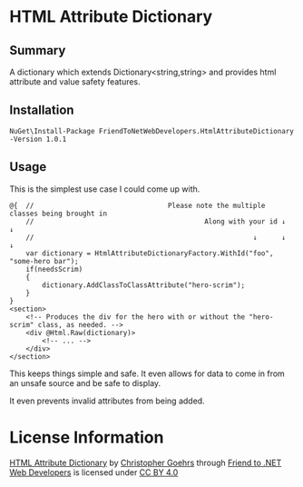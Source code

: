 # HTML Attribute Dictionary
## Summary
A dictionary which extends Dictionary&lt;string,string&gt; and provides html attribute and value safety features.

## Installation
`NuGet\Install-Package FriendToNetWebDevelopers.HtmlAttributeDictionary -Version 1.0.1`

## Usage
This is the simplest use case I could come up with.

```
@{  //                                 Please note the multiple classes being brought in
    //                                          Along with your id ↓         ↓
    //                                                      ↓      ↓         ↓
    var dictionary = HtmlAttributeDictionaryFactory.WithId("foo", "some-hero bar");
    if(needsScrim)
    {
        dictionary.AddClassToClassAttribute("hero-scrim");
    }
}
<section>
    <!-- Produces the div for the hero with or without the "hero-scrim" class, as needed. -->
    <div @Html.Raw(dictionary)>
        <!-- ... -->
    </div>
</section>
```
This keeps things simple and safe.  It even allows for data to come in from an unsafe source and be safe to display.

It even prevents invalid attributes from being added.

# License Information

[HTML Attribute Dictionary](https://github.com/friend-to-net-web-developers/html-attribute-dictionary)
 by [Christopher Goehrs](https://github.com/chris-goehrs) 
 through [Friend to .NET Web Developers](https://github.com/friend-to-net-web-developers) 
 is licensed under [CC BY 4.0](https://creativecommons.org/licenses/by/4.0)

